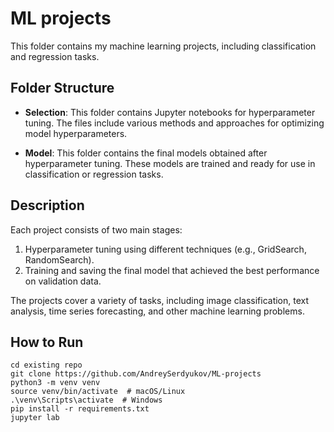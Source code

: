 # ML projects
This folder contains my machine learning projects, including classification and regression tasks.

## Folder Structure

- **Selection**: This folder contains Jupyter notebooks for hyperparameter tuning. The files include various methods and approaches for optimizing model hyperparameters.
  
- **Model**: This folder contains the final models obtained after hyperparameter tuning. These models are trained and ready for use in classification or regression tasks.

## Description

Each project consists of two main stages:
1. Hyperparameter tuning using different techniques (e.g., GridSearch, RandomSearch).
2. Training and saving the final model that achieved the best performance on validation data.

The projects cover a variety of tasks, including image classification, text analysis, time series forecasting, and other machine learning problems.

## How to Run
```
cd existing repo
git clone https://github.com/AndreySerdyukov/ML-projects
python3 -m venv venv
source venv/bin/activate  # macOS/Linux
.\venv\Scripts\activate  # Windows
pip install -r requirements.txt
jupyter lab
```


